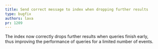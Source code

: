 ```yaml
---
title: Send correct message to index when dropping further results
type: bugfix
authors: lava
pr: 1209
---
```


The index now correctly drops further results when queries finish early, thus
improving the performance of queries for a limited number of events.
